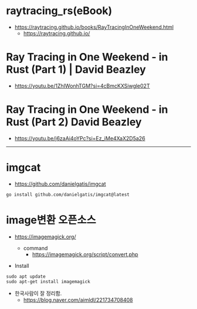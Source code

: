 # raytracing_rs(eBook)
- https://raytracing.github.io/books/RayTracingInOneWeekend.html
  - https://raytracing.github.io/

# Ray Tracing in One Weekend - in Rust (Part 1) | David Beazley
- https://youtu.be/1ZhIWonhTGM?si=4cBmcKXSiwgle02T

# Ray Tracing in One Weekend - in Rust (Part 2) David Beazley
- https://youtu.be/j6zaAi4oYPc?si=Ez_iMe4XaX2D5a26


<hr />

# imgcat
- https://github.com/danielgatis/imgcat

```bash
go install github.com/danielgatis/imgcat@latest
```

# image변환 오픈소스
- https://imagemagick.org/
  - command
    - https://imagemagick.org/script/convert.php

- Install
```
sudo apt update
sudo apt-get install imagemagick
```

- 한국사람이 잘 정리함.
  - https://blog.naver.com/aimldl/221734708408
